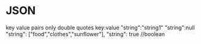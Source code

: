 # JSON
key value pairs
only double quotes
key:value
"string":"string1"
"string":null
"string": ["food","clothes","sunflower"],
"string": true //boolean

